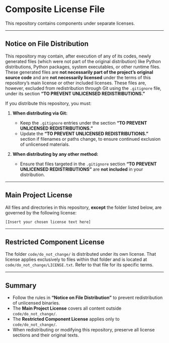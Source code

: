 # Composite License File

This repository contains components under separate licenses.

---

## Notice on File Distribution

This repository may contain, after execution of any of its codes, newly generated files (which were not part of the original distribution) like Python distributions, Python packages, system executables, or other runtime files. These generated files are **not necessarily part of the project’s original source code** and are **not necessarily licensed** under the terms of this repository’s main license or other included licenses. These files are, however, excluded from redistribution through Git using the `.gitignore` file, under its section **“TO PREVENT UNLICENSED REDISTRIBUTIONS.”**

If you distribute this repository, you must:

1. **When distributing via Git:**
   - Keep the `.gitignore` entries under the section **“TO PREVENT UNLICENSED REDISTRIBUTIONS.”**
   - Update the **“TO PREVENT UNLICENSED REDISTRIBUTIONS.”** section if filenames or paths change, to ensure continued exclusion of unlicensed materials.

2. **When distributing by any other method:**
   - Ensure that files targeted in the `.gitignore` section **“TO PREVENT UNLICENSED REDISTRIBUTIONS”** are **not included** in your distribution.

---

## Main Project License

All files and directories in this repository, **except** the folder listed below, are governed by the following license:

```
[Insert your chosen license text here]
```

---

## Restricted Component License

The folder `code/do_not_change/` is distributed under its own license. That license applies exclusively to files within that folder and is located at `code/do_not_change/LICENSE.txt`. Refer to that file for its specific terms.

---

## Summary

- Follow the rules in **“Notice on File Distribution”** to prevent redistribution of unlicensed binaries.  
- The **Main Project License** covers all content outside `code/do_not_change/`.  
- The **Restricted Component License** applies only to `code/do_not_change/`.  
- When redistributing or modifying this repository, preserve all license sections and their original texts.
